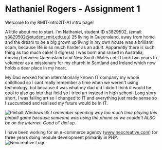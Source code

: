 # Nathaniel Rogers - Assignment 1

Welcome to my RMIT-intro2IT-A1 intro page!

A little about me to start. I'm Nathaniel, student ID s3829502, (email: s3829502@student.rmit.edu.au) 25 living in Queensland, away from home and the dream to be a big grown up living in my own house was a brilliant scam, because life is so much harder as an adult. Apparently there is such thing as too much cake! (I digress) I was born and raised in Australia, moving between Queensland and New South Wales until I took two years to volunteer as a missionary for my church in Scotland and Ireland which now holds a dear place in my heart.

My Dad worked for an internationally known IT company my whole childhood so I cant really remember a time when we weren't using technology, but because it was what my dad did I didn't think it would be cool to also go into that field so I tried art instead in high school. Long story short, I was failing art so I changed to IT and everything just made sense so I succumbed and realised my future would be in IT.

![Pinball Windows 95](http://www.neoegm.com/wp-content/uploads/2009/08/Pinball_Cracker_Game.png)
*I remember spending way too much time playing this pinball game because someone was using the phone so we couldn't ALSO be on the internet. Good ol' dial up.*

I have been working for an e-commerce agency (www.neocreative.com) for three years doing module development primarily in PHP.![Neocreative Logo](https://mirasvit.com/media/partnership/neocreative-logo-tag.png) 
